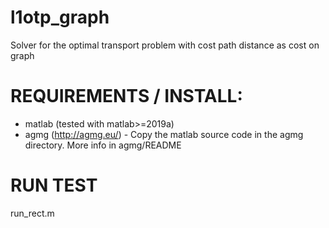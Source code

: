 # l1otp_graph
Solver for the optimal transport problem with cost path distance as cost on graph 

# REQUIREMENTS / INSTALL:
- matlab (tested with matlab>=2019a)
- agmg (http://agmg.eu/) - Copy the matlab source code in the agmg directory. More info in agmg/README

# RUN TEST
run_rect.m